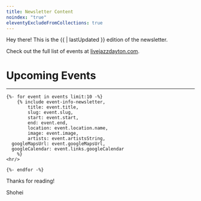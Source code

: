 ```yaml
---
title: Newsletter Content
noindex: "true"
eleventyExcludeFromCollections: true
---
```


Hey there! This is the {{ | lastUpdated }} edition of the newsletter.

Check out the full list of events at [livejazzdayton.com](https://livejazzdayton.com).

# Upcoming Events

<hr/>

	{%- for event in events limit:10 -%}
		{% include event-info-newsletter, 
			title: event.title,
			slug: event.slug,
			start: event.start,
			end: event.end,
			location: event.location.name,
			image: event.image,
			artists: event.artistsString,
      googleMapsUrl: event.googleMapsUrl,
      googleCalendar: event.links.googleCalendar
		%}
    <hr/>

	{%- endfor -%}


Thanks for reading!

Shohei